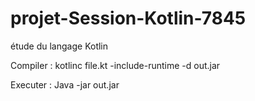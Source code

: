 # projet-Session-Kotlin-7845
étude du langage Kotlin


Compiler :
kotlinc file.kt -include-runtime -d out.jar


Executer :
Java -jar out.jar
